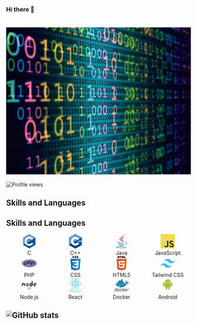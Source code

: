 ### Hi there 👋




<h1 align= "center">
   <img src="https://github.com/hasitha1998/hasitha1998/blob/main/code.jpg" width = "750px" height = "400px" align = "center"/>
</h1>


![Profile views](https://gpvc.arturio.dev/hasitha1998) 

## <h2>Skills and Languages</h2>

## Skills and Languages

<div style="display: flex; flex-wrap: wrap;">
  <div style="width: 25%; text-align: center;">
    <img src="https://raw.githubusercontent.com/devicons/devicon/master/icons/c/c-original.svg" alt="c" width="40" height="40"/>
    <div>C</div>
    <div class="skill-bar c"></div>
  </div>
  <div style="width: 25%; text-align: center;">
    <img src="https://raw.githubusercontent.com/devicons/devicon/master/icons/cplusplus/cplusplus-original.svg" alt="cplusplus" width="40" height="40"/>
    <div>C++</div>
    <div class="skill-bar cpp"></div>
  </div>
  <div style="width: 25%; text-align: center;">
    <img src="https://raw.githubusercontent.com/devicons/devicon/master/icons/java/java-original.svg" alt="java" width="40" height="40"/>
    <div>Java</div>
    <div class="skill-bar java"></div>
  </div>
  <div style="width: 25%; text-align: center;">
    <img src="https://raw.githubusercontent.com/devicons/devicon/master/icons/javascript/javascript-original.svg" alt="javascript" width="40" height="40"/>
    <div>JavaScript</div>
    <div class="skill-bar javascript"></div>
  </div>
  <div style="width: 25%; text-align: center;">
    <img src="https://raw.githubusercontent.com/devicons/devicon/master/icons/php/php-original.svg" alt="php" width="40" height="40"/>
    <div>PHP</div>
    <div class="skill-bar php"></div>
  </div>
  <div style="width: 25%; text-align: center;">
    <img src="https://raw.githubusercontent.com/devicons/devicon/master/icons/css3/css3-original-wordmark.svg" alt="css3" width="40" height="40"/>
    <div>CSS</div>
    <div class="skill-bar css"></div>
  </div>
  <div style="width: 25%; text-align: center;">
    <img src="https://raw.githubusercontent.com/devicons/devicon/master/icons/html5/html5-original-wordmark.svg" alt="html5" width="40" height="40"/>
    <div>HTML5</div>
    <div class="skill-bar html"></div>
  </div>
  <div style="width: 25%; text-align: center;">
    <img src="https://raw.githubusercontent.com/devicons/devicon/master/icons/tailwindcss/tailwindcss-plain.svg" alt="tailwindcss" width="40" height="40"/>
    <div>Tailwind CSS</div>
    <div class="skill-bar tailwindcss"></div>
  </div>
  <div style="width: 25%; text-align: center;">
    <img src="https://raw.githubusercontent.com/devicons/devicon/master/icons/nodejs/nodejs-original-wordmark.svg" alt="nodejs" width="40" height="40"/>
    <div>Node.js</div>
    <div class="skill-bar nodejs"></div>
  </div>
  <div style="width: 25%; text-align: center;">
    <img src="https://raw.githubusercontent.com/devicons/devicon/master/icons/react/react-original-wordmark.svg" alt="react" width="40" height="40"/>
    <div>React</div>
    <div class="skill-bar react"></div>
  </div>
  <div style="width: 25%; text-align: center;">
    <img src="https://raw.githubusercontent.com/devicons/devicon/master/icons/docker/docker-original-wordmark.svg" alt="docker" width="40" height="40"/>
    <div>Docker</div>
    <div class="skill-bar docker"></div>
  </div>
  <div style="width: 25%; text-align: center;">
    <img src="https://raw.githubusercontent.com/devicons/devicon/master/icons/android/android-original-wordmark.svg" alt="android" width="40" height="40"/>
    <div>Android</div>
    <div class="skill-bar android"></div>
  </div>
</div>





## ![GitHub stats](https://github-readme-stats.vercel.app/api?username=hasitha1998&show_icons=true)  
